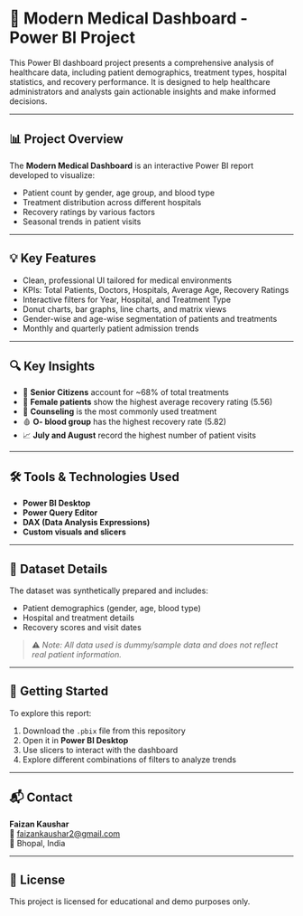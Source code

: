 # 🏥 Modern Medical Dashboard - Power BI Project

This Power BI dashboard project presents a comprehensive analysis of healthcare data, including patient demographics, treatment types, hospital statistics, and recovery performance. It is designed to help healthcare administrators and analysts gain actionable insights and make informed decisions.

---

## 📊 Project Overview

The **Modern Medical Dashboard** is an interactive Power BI report developed to visualize:
- Patient count by gender, age group, and blood type
- Treatment distribution across different hospitals
- Recovery ratings by various factors
- Seasonal trends in patient visits

---

## 💡 Key Features

- Clean, professional UI tailored for medical environments
- KPIs: Total Patients, Doctors, Hospitals, Average Age, Recovery Ratings
- Interactive filters for Year, Hospital, and Treatment Type
- Donut charts, bar graphs, line charts, and matrix views
- Gender-wise and age-wise segmentation of patients and treatments
- Monthly and quarterly patient admission trends

---

## 🔍 Key Insights

- 👵 **Senior Citizens** account for ~68% of total treatments  
- 👩 **Female patients** show the highest average recovery rating (5.56)  
- 💉 **Counseling** is the most commonly used treatment  
- 🩸 **O- blood group** has the highest recovery rate (5.82)  
- 📈 **July and August** record the highest number of patient visits

---

## 🛠️ Tools & Technologies Used

- **Power BI Desktop**
- **Power Query Editor**
- **DAX (Data Analysis Expressions)**
- **Custom visuals and slicers**

---

## 📁 Dataset Details

The dataset was synthetically prepared and includes:
- Patient demographics (gender, age, blood type)
- Hospital and treatment details
- Recovery scores and visit dates

> ⚠️ *Note: All data used is dummy/sample data and does not reflect real patient information.*

---

## 🚀 Getting Started

To explore this report:
1. Download the `.pbix` file from this repository
2. Open it in **Power BI Desktop**
3. Use slicers to interact with the dashboard
4. Explore different combinations of filters to analyze trends

---

## 📬 Contact

**Faizan Kaushar**  
📧 faizankaushar2@gmail.com  
📍 Bhopal, India  

---

## 📌 License

This project is licensed for educational and demo purposes only.
